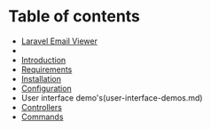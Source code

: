 # Table of contents

* [Laravel Email Viewer](../README.md)
*
* [Introduction](introduction.md)
* [Requirements](requirements.md)
* [Installation](installation.md)
* [Configuration](configuration.md)
* User interface demo's(user-interface-demos.md)
* [Controllers](controllers.md)
* [Commands](commands.md)
